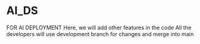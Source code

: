 # AI_DS
FOR AI DEPLOYMENT
Here, we will add other features in the code
All the developers will use development branch for changes and merge into main
